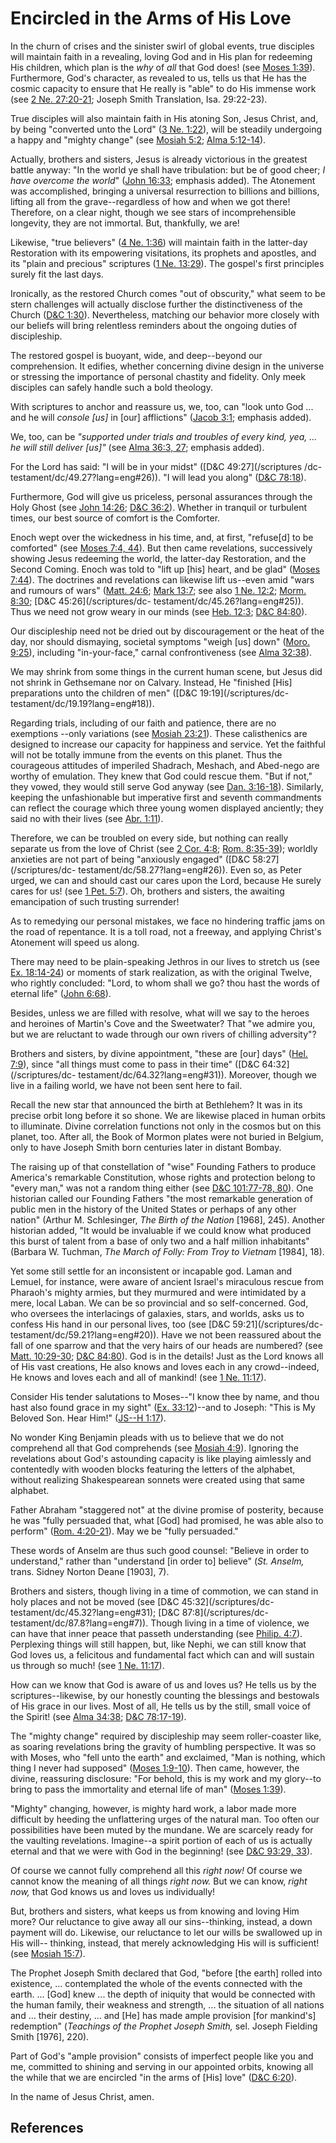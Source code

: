 # Encircled in the Arms of His Love

In the churn of crises and the sinister swirl of global events, true disciples
will maintain faith in a revealing, loving God and in His plan for redeeming
His children, which plan is the _why_ of _all_ that God does! (see [Moses
1:39](/scriptures/pgp/moses/1.39?lang=eng#38)). Furthermore, God's character,
as revealed to us, tells us that He has the cosmic capacity to ensure that He
really is "able" to do His immense work (see [2 Ne.
27:20-21](/scriptures/bofm/2-ne/27.20-21?lang=eng#19); Joseph Smith
Translation, Isa. 29:22-23).

True disciples will also maintain faith in His atoning Son, Jesus Christ, and,
by being "converted unto the Lord" ([3 Ne.
1:22](/scriptures/bofm/3-ne/1.22?lang=eng#21)), will be steadily undergoing a
happy and "mighty change" (see [Mosiah
5:2](/scriptures/bofm/mosiah/5.2?lang=eng#1); [Alma
5:12-14](/scriptures/bofm/alma/5.12-14?lang=eng#11)).

Actually, brothers and sisters, Jesus is already victorious in the greatest
battle anyway: "In the world ye shall have tribulation: but be of good cheer;
_I have overcome the world_" ([John
16:33](/scriptures/nt/john/16.33?lang=eng#32); emphasis added). The Atonement
was accomplished, bringing a universal resurrection to billions and billions,
lifting all from the grave--regardless of how and when we got there!
Therefore, on a clear night, though we see stars of incomprehensible
longevity, they are not immortal. But, thankfully, we are!

Likewise, "true believers" ([4 Ne.
1:36](/scriptures/bofm/4-ne/1.36?lang=eng#35)) will maintain faith in the
latter-day Restoration with its empowering visitations, its prophets and
apostles, and its "plain and precious" scriptures ([1 Ne.
13:29](/scriptures/bofm/1-ne/13.29?lang=eng#28)). The gospel's first
principles surely fit the last days.

Ironically, as the restored Church comes "out of obscurity," what seem to be
stern challenges will actually disclose further the distinctiveness of the
Church ([D&amp;C 1:30](/scriptures/dc-testament/dc/1.30?lang=eng#29)).
Nevertheless, matching our behavior more closely with our beliefs will bring
relentless reminders about the ongoing duties of discipleship.

The restored gospel is buoyant, wide, and deep--beyond our comprehension. It
edifies, whether concerning divine design in the universe or stressing the
importance of personal chastity and fidelity. Only meek disciples can safely
handle such a bold theology.

With scriptures to anchor and reassure us, we, too, can "look unto God ... and
he will _console [us]_ in [our] afflictions" ([Jacob
3:1](/scriptures/bofm/jacob/3.1?lang=eng#0); emphasis added).

We, too, can be _"supported under trials and troubles of every kind, yea, ... he
will still deliver [us]"_ (see [Alma 36:3,
27](/scriptures/bofm/alma/36.3,27?lang=eng#2); emphasis added).

For the Lord has said: "I will be in your midst" ([D&amp;C 49:27](/scriptures
/dc-testament/dc/49.27?lang=eng#26)). "I will lead you along" ([D&amp;C
78:18](/scriptures/dc-testament/dc/78.18?lang=eng#17)).

Furthermore, God will give us priceless, personal assurances through the Holy
Ghost (see [John 14:26](/scriptures/nt/john/14.26?lang=eng#25); [D&amp;C
36:2](/scriptures/dc-testament/dc/36.2?lang=eng#1)). Whether in tranquil or
turbulent times, our best source of comfort is the Comforter.

Enoch wept over the wickedness in his time, and, at first, "refuse[d] to be
comforted" (see [Moses 7:4, 44](/scriptures/pgp/moses/7.4,44?lang=eng#3)). But
then came revelations, successively showing Jesus redeeming the world, the
latter-day Restoration, and the Second Coming. Enoch was told to "lift up
[his] heart, and be glad" ([Moses
7:44](/scriptures/pgp/moses/7.44?lang=eng#43)). The doctrines and revelations
can likewise lift us--even amid "wars and rumours of wars" ([Matt.
24:6](/scriptures/nt/matt/24.6?lang=eng#5); [Mark
13:7](/scriptures/nt/mark/13.7?lang=eng#6); see also [1 Ne.
12:2](/scriptures/bofm/1-ne/12.2?lang=eng#1); [Morm.
8:30](/scriptures/bofm/morm/8.30?lang=eng#29); [D&amp;C 45:26](/scriptures/dc-
testament/dc/45.26?lang=eng#25)). Thus we need not grow weary in our minds
(see [Heb. 12:3](/scriptures/nt/heb/12.3?lang=eng#2); [D&amp;C
84:80](/scriptures/dc-testament/dc/84.80?lang=eng#79)).

Our discipleship need not be dried out by discouragement or the heat of the
day, nor should dismaying, societal symptoms "weigh [us] down" ([Moro.
9:25](/scriptures/bofm/moro/9.25?lang=eng#24)), including "in-your-face,"
carnal confrontiveness (see [Alma
32:38](/scriptures/bofm/alma/32.38?lang=eng#37)).

We may shrink from some things in the current human scene, but Jesus did not
shrink in Gethsemane nor on Calvary. Instead, He "finished [His] preparations
unto the children of men" ([D&amp;C 19:19](/scriptures/dc-
testament/dc/19.19?lang=eng#18)).

Regarding trials, including of our faith and patience, there are no exemptions
--only variations (see [Mosiah
23:21](/scriptures/bofm/mosiah/23.21?lang=eng#20)). These calisthenics are
designed to increase our capacity for happiness and service. Yet the faithful
will not be totally immune from the events on this planet. Thus the courageous
attitudes of imperiled Shadrach, Meshach, and Abed-nego are worthy of
emulation. They knew that God could rescue them. "But if not," they vowed,
they would still serve God anyway (see [Dan.
3:16-18](/scriptures/ot/dan/3.16-18?lang=eng#15)). Similarly, keeping the
unfashionable but imperative first and seventh commandments can reflect the
courage which three young women displayed anciently; they said no with their
lives (see [Abr. 1:11](/scriptures/pgp/abr/1.11?lang=eng#10)).

Therefore, we can be troubled on every side, but nothing can really separate
us from the love of Christ (see [2 Cor.
4:8](/scriptures/nt/2-cor/4.8?lang=eng#7); [Rom.
8:35-39](/scriptures/nt/rom/8.35-39?lang=eng#34)); worldly anxieties are not
part of being "anxiously engaged" ([D&amp;C 58:27](/scriptures/dc-
testament/dc/58.27?lang=eng#26)). Even so, as Peter urged, we can and should
cast our cares upon the Lord, because He surely cares for us! (see [1 Pet.
5:7](/scriptures/nt/1-pet/5.7?lang=eng#6)). Oh, brothers and sisters, the
awaiting emancipation of such trusting surrender!

As to remedying our personal mistakes, we face no hindering traffic jams on
the road of repentance. It is a toll road, not a freeway, and applying
Christ's Atonement will speed us along.

There may need to be plain-speaking Jethros in our lives to stretch us (see
[Ex. 18:14-24](/scriptures/ot/ex/18.14-24?lang=eng#13)) or moments of stark
realization, as with the original Twelve, who rightly concluded: "Lord, to
whom shall we go? thou hast the words of eternal life" ([John
6:68](/scriptures/nt/john/6.68?lang=eng#67)).

Besides, unless we are filled with resolve, what will we say to the heroes and
heroines of Martin's Cove and the Sweetwater? That "we admire you, but we are
reluctant to wade through our own rivers of chilling adversity"?

Brothers and sisters, by divine appointment, "these are [our] days" ([Hel.
7:9](/scriptures/bofm/hel/7.9?lang=eng#8)), since "all things must come to
pass in their time" ([D&amp;C 64:32](/scriptures/dc-
testament/dc/64.32?lang=eng#31)). Moreover, though we live in a failing world,
we have not been sent here to fail.

Recall the new star that announced the birth at Bethlehem? It was in its
precise orbit long before it so shone. We are likewise placed in human orbits
to illuminate. Divine correlation functions not only in the cosmos but on this
planet, too. After all, the Book of Mormon plates were not buried in Belgium,
only to have Joseph Smith born centuries later in distant Bombay.

The raising up of that constellation of "wise" Founding Fathers to produce
America's remarkable Constitution, whose rights and protection belong to
"every man," was not a random thing either (see [D&amp;C 101:77-78,
80](/scriptures/dc-testament/dc/101.77-78,80?lang=eng#76)). One historian
called our Founding Fathers "the most remarkable generation of public men in
the history of the United States or perhaps of any other nation" (Arthur M.
Schlesinger, _The Birth of the Nation_ [1968], 245). Another historian added,
"It would be invaluable if we could know what produced this burst of talent
from a base of only two and a half million inhabitants" (Barbara W. Tuchman,
_The March of Folly: From Troy to Vietnam_ [1984], 18).

Yet some still settle for an inconsistent or incapable god. Laman and Lemuel,
for instance, were aware of ancient Israel's miraculous rescue from Pharaoh's
mighty armies, but they murmured and were intimidated by a mere, local Laban.
We can be so provincial and so self-concerned. God, who oversees the
interlacings of galaxies, stars, and worlds, asks us to confess His hand in
our personal lives, too (see [D&amp;C 59:21](/scriptures/dc-
testament/dc/59.21?lang=eng#20)). Have we not been reassured about the fall of
one sparrow and that the very hairs of our heads are numbered? (see [Matt.
10:29-30](/scriptures/nt/matt/10.29-30?lang=eng#28); [D&amp;C
84:80](/scriptures/dc-testament/dc/84.80?lang=eng#79)). God is in the details!
Just as the Lord knows all of His vast creations, He also knows and loves each
in any crowd--indeed, He knows and loves each and all of mankind! (see [1 Ne.
11:17](/scriptures/bofm/1-ne/11.17?lang=eng#16)).

Consider His tender salutations to Moses--"I know thee by name, and thou hast
also found grace in my sight" ([Ex.
33:12](/scriptures/ot/ex/33.12?lang=eng#11))--and to Joseph: "This is My
Beloved Son. Hear Him!" ([JS--H 1:17](/scriptures/pgp/js-h/1.17?lang=eng#16)).

No wonder King Benjamin pleads with us to believe that we do not comprehend
all that God comprehends (see [Mosiah
4:9](/scriptures/bofm/mosiah/4.9?lang=eng#8)). Ignoring the revelations about
God's astounding capacity is like playing aimlessly and contentedly with
wooden blocks featuring the letters of the alphabet, without realizing
Shakespearean sonnets were created using that same alphabet.

Father Abraham "staggered not" at the divine promise of posterity, because he
was "fully persuaded that, what [God] had promised, he was able also to
perform" ([Rom. 4:20-21](/scriptures/nt/rom/4.20-21?lang=eng#19)). May we be
"fully persuaded."

These words of Anselm are thus such good counsel: "Believe in order to
understand," rather than "understand [in order to] believe" (_St. Anselm,_
trans. Sidney Norton Deane [1903], 7).

Brothers and sisters, though living in a time of commotion, we can stand in
holy places and not be moved (see [D&amp;C 45:32](/scriptures/dc-
testament/dc/45.32?lang=eng#31); [D&amp;C 87:8](/scriptures/dc-
testament/dc/87.8?lang=eng#7)). Though living in a time of violence, we can
have that inner peace that passeth understanding (see [Philip.
4:7](/scriptures/nt/philip/4.7?lang=eng#6)). Perplexing things will still
happen, but, like Nephi, we can still know that God loves us, a felicitous and
fundamental fact which can and will sustain us through so much! (see [1 Ne.
11:17](/scriptures/bofm/1-ne/11.17?lang=eng#16)).

How can we know that God is aware of us and loves us? He tells us by the
scriptures--likewise, by our honestly counting the blessings and bestowals of
His grace in our lives. Most of all, He tells us by the still, small voice of
the Spirit! (see [Alma 34:38](/scriptures/bofm/alma/34.38?lang=eng#37);
[D&amp;C 78:17-19](/scriptures/dc-testament/dc/78.17-19?lang=eng#16)).

The "mighty change" required by discipleship may seem roller-coaster like, as
soaring revelations bring the gravity of humbling perspective. It was so with
Moses, who "fell unto the earth" and exclaimed, "Man is nothing, which thing I
never had supposed" ([Moses 1:9-10](/scriptures/pgp/moses/1.9-10?lang=eng#8)).
Then came, however, the divine, reassuring disclosure: "For behold, this is my
work and my glory--to bring to pass the immortality and eternal life of man"
([Moses 1:39](/scriptures/pgp/moses/1.39?lang=eng#38)).

"Mighty" changing, however, is mighty hard work, a labor made more difficult
by heeding the unflattering urges of the natural man. Too often our
possibilities have been muted by the mundane. We are scarcely ready for the
vaulting revelations. Imagine--a spirit portion of each of us is actually
eternal and that we were with God in the beginning! (see [D&amp;C 93:29,
33](/scriptures/dc-testament/dc/93.29,33?lang=eng#28)).

Of course we cannot fully comprehend all this _right now!_ Of course we cannot
know the meaning of all things _right now._ But we can know, _right now,_ that
God knows us and loves us individually!

But, brothers and sisters, what keeps us from knowing and loving Him more? Our
reluctance to give away all our sins--thinking, instead, a down payment will
do. Likewise, our reluctance to let our wills be swallowed up in His will--
thinking, instead, that merely acknowledging His will is sufficient! (see
[Mosiah 15:7](/scriptures/bofm/mosiah/15.7?lang=eng#6)).

The Prophet Joseph Smith declared that God, "before [the earth] rolled into
existence, ... contemplated the whole of the events connected with the earth. ...
[God] knew ... the depth of iniquity that would be connected with the human
family, their weakness and strength, ... the situation of all nations and ...
their destiny, ... and [He] has made ample provision [for mankind's] redemption"
(_Teachings of the Prophet Joseph Smith,_ sel. Joseph Fielding Smith [1976],
220).

Part of God's "ample provision" consists of imperfect people like you and me,
committed to shining and serving in our appointed orbits, knowing all the
while that we are encircled "in the arms of [His] love" ([D&amp;C
6:20](/scriptures/dc-testament/dc/6.20?lang=eng#19)).

In the name of Jesus Christ, amen.

## References

